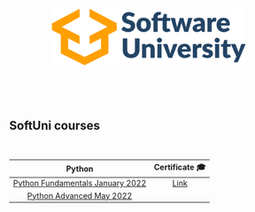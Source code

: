 <p align="center">
  <img width="350" src="/assets/Software-University-logo.png" alt="SoftUni courses">
</p>
<br />
<br />
<br />
<h2 align="left">SoftUni courses</h2>
<br />

| Python      | Certificate :mortar_board:|
| :---:       | :---: |
| [Python Fundamentals January 2022](https://softuni.bg/trainings/3704/python-advanced-may-2022)      | [Link](https://softuni.bg/certificates/details/129052/89f8feff)
| [Python Advanced May 2022](https://softuni.bg/trainings/3609/programming-fundamentals-with-python-january-2022)  |
